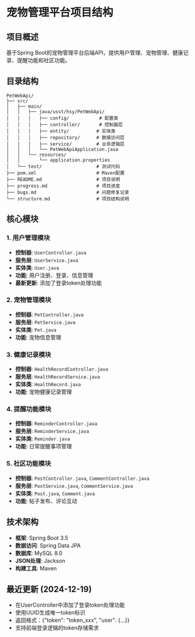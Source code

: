 # 宠物管理平台项目结构

## 项目概述
基于Spring Boot的宠物管理平台后端API，提供用户管理、宠物管理、健康记录、提醒功能和社区功能。

## 目录结构
```
PetWebApi/
├── src/
│   ├── main/
│   │   ├── java/usst/hsy/PetWebApi/
│   │   │   ├── config/           # 配置类
│   │   │   ├── controller/       # 控制器层
│   │   │   ├── entity/          # 实体类
│   │   │   ├── repository/      # 数据访问层
│   │   │   ├── service/         # 业务逻辑层
│   │   │   └── PetWebApiApplication.java
│   │   └── resources/
│   │       └── application.properties
│   └── test/                    # 测试代码
├── pom.xml                      # Maven配置
├── README.md                    # 项目说明
├── progress.md                  # 项目进度
├── bugs.md                      # 问题修复记录
└── structure.md                 # 项目结构说明
```

## 核心模块

### 1. 用户管理模块
- **控制器**: `UserController.java`
- **服务层**: `UserService.java`
- **实体类**: `User.java`
- **功能**: 用户注册、登录、信息管理
- **最新更新**: 添加了登录token处理功能

### 2. 宠物管理模块
- **控制器**: `PetController.java`
- **服务层**: `PetService.java`
- **实体类**: `Pet.java`
- **功能**: 宠物信息管理

### 3. 健康记录模块
- **控制器**: `HealthRecordController.java`
- **服务层**: `HealthRecordService.java`
- **实体类**: `HealthRecord.java`
- **功能**: 宠物健康记录管理

### 4. 提醒功能模块
- **控制器**: `ReminderController.java`
- **服务层**: `ReminderService.java`
- **实体类**: `Reminder.java`
- **功能**: 日常提醒事项管理

### 5. 社区功能模块
- **控制器**: `PostController.java`, `CommentController.java`
- **服务层**: `PostService.java`, `CommentService.java`
- **实体类**: `Post.java`, `Comment.java`
- **功能**: 帖子发布、评论互动

## 技术架构
- **框架**: Spring Boot 3.5
- **数据访问**: Spring Data JPA
- **数据库**: MySQL 8.0
- **JSON处理**: Jackson
- **构建工具**: Maven

## 最近更新 (2024-12-19)
- 在UserController中添加了登录token处理功能
- 使用UUID生成唯一token标识
- 返回格式：{"token": "token_xxx", "user": {...}}
- 支持前端登录逻辑的token存储需求 